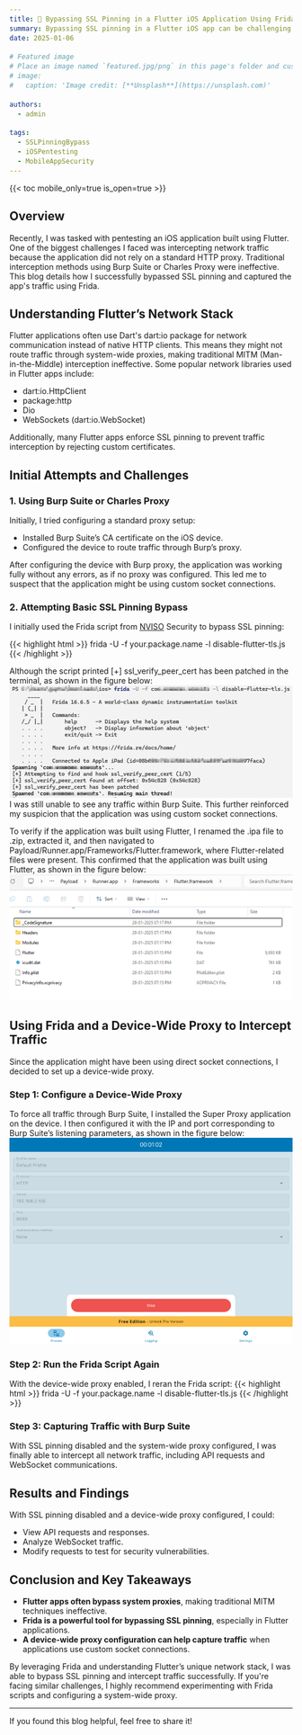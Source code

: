 ```yaml
---
title: 🎉 Bypassing SSL Pinning in a Flutter iOS Application Using Frida
summary: Bypassing SSL pinning in a Flutter iOS app can be challenging due to custom socket connections. This post details how I used Frida and a device-wide proxy to intercept network traffic, overcoming traditional MITM limitations. Read on to see the full approach and key takeaways!
date: 2025-01-06

# Featured image
# Place an image named `featured.jpg/png` in this page's folder and customize its options here.
# image:
#   caption: 'Image credit: [**Unsplash**](https://unsplash.com)'

authors:
  - admin

tags:
  - SSLPinningBypass
  - iOSPentesting
  - MobileAppSecurity
---
```


<!-- Welcome 👋 -->

{{< toc mobile_only=true is_open=true >}}

## Overview
Recently, I was tasked with pentesting an iOS application built using Flutter. One of the biggest challenges I faced was intercepting network traffic because the application did not rely on a standard HTTP proxy. Traditional interception methods using Burp Suite or Charles Proxy were ineffective. This blog details how I successfully bypassed SSL pinning and captured the app's traffic using Frida.


## Understanding Flutter’s Network Stack
Flutter applications often use Dart's dart:io package for network communication instead of native HTTP clients. This means they might not route traffic through system-wide proxies, making traditional MITM (Man-in-the-Middle) interception ineffective.
Some popular network libraries used in Flutter apps include:
- dart:io.HttpClient
- package:http
- Dio
- WebSockets (dart:io.WebSocket)


Additionally, many Flutter apps enforce SSL pinning to prevent traffic interception by rejecting custom certificates.


## Initial Attempts and Challenges
### 1.  Using Burp Suite or Charles Proxy

  Initially, I tried configuring a standard proxy setup:
  - Installed Burp Suite’s CA certificate on the iOS device.
  - Configured the device to route traffic through Burp’s proxy.

After configuring the device with Burp proxy, the application was working fully without any errors, as if no proxy was configured. This led me to suspect that the application might be using custom socket connections.

### 2. Attempting Basic SSL Pinning Bypass

I initially used the Frida script from [NVISO](https://github.com/NVISOsecurity/disable-flutter-tls-verification/blob/main/disable-flutter-tls.js) Security to bypass SSL pinning:

{{< highlight html >}}
frida -U -f your.package.name -l disable-flutter-tls.js
{{< /highlight >}}

Although the script printed [+] ssl_verify_peer_cert has been patched in the terminal, as shown in the figure below:
![](./Frida_Script.png)
I was still unable to see any traffic within Burp Suite. This further reinforced my suspicion that the application was using custom socket connections.


To verify if the application was built using Flutter, I renamed the .ipa file to .zip, extracted it, and then navigated to Payload/Runner.app/Frameworks/Flutter.framework, where Flutter-related files were present. This confirmed that the application was built using Flutter, as shown in the figure below:
![](./Flutter_Details.png)


## Using Frida and a Device-Wide Proxy to Intercept Traffic
Since the application might have been using direct socket connections, I decided to set up a device-wide proxy.

### Step 1: Configure a Device-Wide Proxy
To force all traffic through Burp Suite, I installed the Super Proxy application on the device. I then configured it with the IP and port corresponding to Burp Suite’s listening parameters, as shown in the figure below:
![](./Super_Proxy.png)

### Step 2: Run the Frida Script Again
With the device-wide proxy enabled, I reran the Frida script:
{{< highlight html >}}
frida -U -f your.package.name -l disable-flutter-tls.js
{{< /highlight >}}

### Step 3: Capturing Traffic with Burp Suite
With SSL pinning disabled and the system-wide proxy configured, I was finally able to intercept all network traffic, including API requests and WebSocket communications.


## Results and Findings

With SSL pinning disabled and a device-wide proxy configured, I could:
-	View API requests and responses.
-	Analyze WebSocket traffic.
-	Modify requests to test for security vulnerabilities.


## Conclusion and Key Takeaways
-	**Flutter apps often bypass system proxies**, making traditional MITM techniques ineffective.
-	**Frida is a powerful tool for bypassing SSL pinning**, especially in Flutter applications.
-	**A device-wide proxy configuration can help capture traffic** when applications use custom socket connections.


By leveraging Frida and understanding Flutter’s unique network stack, I was able to bypass SSL pinning and intercept traffic successfully. If you're facing similar challenges, I highly recommend experimenting with Frida scripts and configuring a system-wide proxy.
________________________________________
If you found this blog helpful, feel free to share it!
